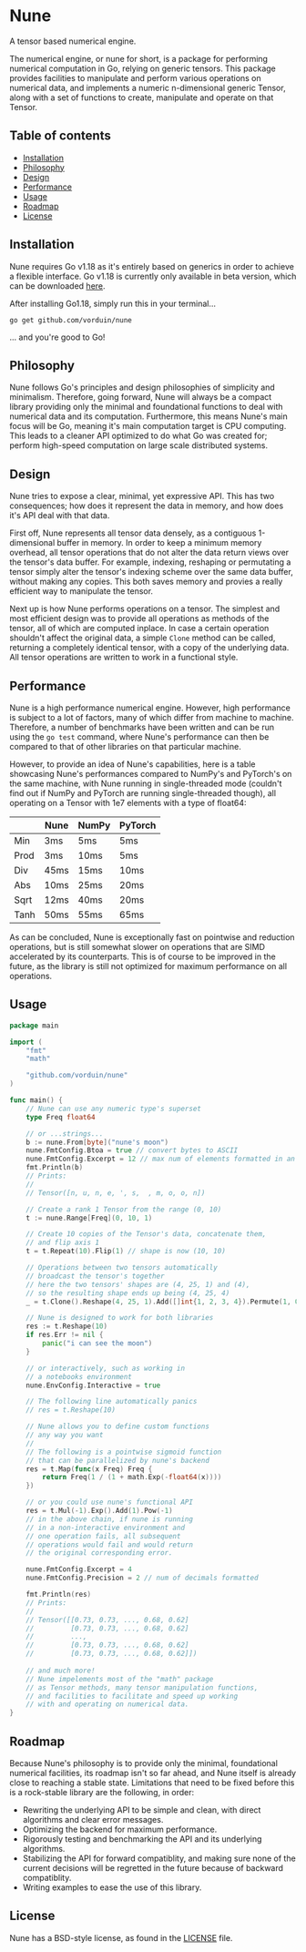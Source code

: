 # Nune
A tensor based numerical engine.

The numerical engine, or nune for short, is a package for performing numerical computation in Go, relying on generic tensors.
This package provides facilities to manipulate and perform various operations on numerical data, and implements a numeric n-dimensional generic Tensor, along with a set of functions to create, manipulate and operate on that Tensor.

## Table of contents
- [Installation](#Installation)
- [Philosophy](#Philosophy)
- [Design](#Design)
- [Performance](#Performance)
- [Usage](#Usage)
- [Roadmap](#Roadmap)
- [License](#License)

## Installation
Nune requires Go v1.18 as it's entirely based on generics in order to achieve a flexible interface.
Go v1.18 is currently only available in beta version, which can be downloaded [here](https://go.dev/dl/).

After installing Go1.18, simply run this in your terminal...
```
go get github.com/vorduin/nune
```
... and you're good to Go!

## Philosophy
Nune follows Go's principles and design philosophies of simplicity and minimalism.
Therefore, going forward, Nune will always be a compact library providing only the minimal and foundational functions to deal with numerical data and its computation.
Furthermore, this means Nune's main focus will be Go, meaning it's main computation target is CPU computing. This leads to a cleaner API optimized to do what Go was created for; perform high-speed computation on large scale distributed systems.

## Design
Nune tries to expose a clear, minimal, yet expressive API. This has two consequences; how does it represent the data in memory, and how does it's API deal with that data.

First off, Nune represents all tensor data densely, as a contiguous 1-dimensional buffer in memory. In order to keep a minimum memory overhead, all tensor operations that do not alter the data return views over the tensor's data buffer. For example, indexing, reshaping or permutating a tensor simply alter the tensor's indexing scheme over the same data buffer, without making any copies. This both saves memory and provies a really efficient way to manipulate the tensor.

Next up is how Nune performs operations on a tensor. The simplest and most efficient design was to provide all operations as methods of the tensor, all of which are computed inplace. In case a certain operation shouldn't affect the original data, a simple `Clone` method can be called, returning a completely identical tensor, with a copy of the underlying data. All tensor operations are written to work in a functional style.

## Performance
Nune is a high performance numerical engine. However, high performance is subject to a lot of factors, many of which differ from machine to machine.
Therefore, a number of benchmarks have been written and can be run using the `go test` command, where Nune's performance can then be compared to that of other libraries on that particular machine.

However, to provide an idea of Nune's capabilities, here is a table showcasing Nune's performances compared to NumPy's and PyTorch's on the same machine, with Nune running in single-threaded mode (couldn't find out if NumPy and PyTorch are running single-threaded though), all operating on a Tensor with 1e7 elements with a type of float64:

|      | Nune | NumPy | PyTorch |
|------|------|-------|---------|
| Min  |  3ms | 5ms   | 5ms     |
| Prod | 3ms  | 10ms  | 5ms     |
| Div  | 45ms | 15ms  | 10ms    |
| Abs  | 10ms | 25ms  | 20ms    |
| Sqrt | 12ms | 40ms  | 20ms    |
| Tanh | 50ms | 55ms  | 65ms    |

As can be concluded, Nune is exceptionally fast on pointwise and reduction operations, but is still somewhat slower on operations that are SIMD accelerated by its counterparts. This is of course to be improved in the future, as the library is still not optimized for maximum performance on all operations.

## Usage
```Go
package main

import (
	"fmt"
	"math"

	"github.com/vorduin/nune"
)

func main() {
	// Nune can use any numeric type's superset
	type Freq float64

	// or ...strings...
	b := nune.From[byte]("nune's moon")
	nune.FmtConfig.Btoa = true // convert bytes to ASCII
	nune.FmtConfig.Excerpt = 12 // max num of elements formatted in an axis
	fmt.Println(b)
	// Prints:
	//
	// Tensor([n, u, n, e, ', s,  , m, o, o, n])

	// Create a rank 1 Tensor from the range (0, 10)
	t := nune.Range[Freq](0, 10, 1)

	// Create 10 copies of the Tensor's data, concatenate them,
	// and flip axis 1
	t = t.Repeat(10).Flip(1) // shape is now (10, 10)

	// Operations between two tensors automatically
	// broadcast the tensor's together
	// here the two tensors' shapes are (4, 25, 1) and (4),
	// so the resulting shape ends up being (4, 25, 4)
	_ = t.Clone().Reshape(4, 25, 1).Add([]int{1, 2, 3, 4}).Permute(1, 0, 2)

	// Nune is designed to work for both libraries
	res := t.Reshape(10)
	if res.Err != nil {
		panic("i can see the moon")
	}

	// or interactively, such as working in
	// a notebooks environment
	nune.EnvConfig.Interactive = true

	// The following line automatically panics
	// res = t.Reshape(10)

	// Nune allows you to define custom functions
	// any way you want
	//
	// The following is a pointwise sigmoid function
	// that can be parallelized by nune's backend
	res = t.Map(func(x Freq) Freq {
		return Freq(1 / (1 + math.Exp(-float64(x))))
	})

	// or you could use nune's functional API
	res = t.Mul(-1).Exp().Add(1).Pow(-1)
	// in the above chain, if nune is running
	// in a non-interactive environment and
	// one operation fails, all subsequent
	// operations would fail and would return
	// the original corresponding error.

	nune.FmtConfig.Excerpt = 4
	nune.FmtConfig.Precision = 2 // num of decimals formatted

	fmt.Println(res)
	// Prints:
	//
	// Tensor([[0.73, 0.73, ..., 0.68, 0.62]
	//         [0.73, 0.73, ..., 0.68, 0.62]
	//         ...,
	//         [0.73, 0.73, ..., 0.68, 0.62]
	//         [0.73, 0.73, ..., 0.68, 0.62]])
	
	// and much more!
	// Nune impelements most of the "math" package
	// as Tensor methods, many tensor manipulation functions,
	// and facilities to facilitate and speed up working
	// with and operating on numerical data.
}
```

## Roadmap
Because Nune's philosophy is to provide only the minimal, foundational numerical facilities, its roadmap isn't so far ahead, and Nune itself is already close to reaching a stable state.
Limitations that need to be fixed before this is a rock-stable library are the following, in order:
 - Rewriting the underlying API to be simple and clean, with direct algorithms and clear error messages.
 - Optimizing the backend for maximum performance.
 - Rigorously testing and benchmarking the API and its underlying algorithms.
 - Stabilizing the API for forward compatiblity, and making sure none of the current decisions will be regretted in the future because of backward compatiblity.
 - Writing examples to ease the use of this library.

## License
Nune has a BSD-style license, as found in the [LICENSE](https://github.com/vorduin/nune/blob/main/LICENSE) file.
